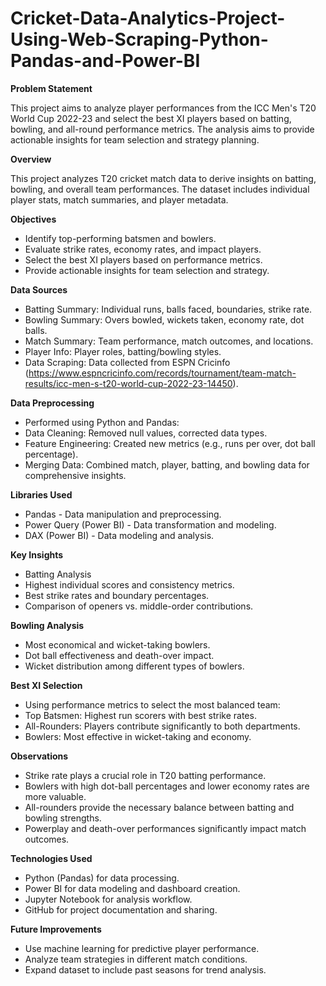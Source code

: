 # Cricket-Data-Analytics-Project-Using-Web-Scraping-Python-Pandas-and-Power-BI

**Problem Statement**

This project aims to analyze player performances from the ICC Men's T20 World Cup 2022-23 and select the best XI players based on batting, bowling, and all-round performance metrics. The analysis aims to provide actionable insights for team selection and strategy planning.

**Overview**

This project analyzes T20 cricket match data to derive insights on batting, bowling, and overall team performances. The dataset includes individual player stats, match summaries, and player metadata.

**Objectives**

- Identify top-performing batsmen and bowlers.
- Evaluate strike rates, economy rates, and impact players.
- Select the best XI players based on performance metrics.
- Provide actionable insights for team selection and strategy.

**Data Sources**

- Batting Summary: Individual runs, balls faced, boundaries, strike rate.
- Bowling Summary: Overs bowled, wickets taken, economy rate, dot balls.
- Match Summary: Team performance, match outcomes, and locations.
- Player Info: Player roles, batting/bowling styles.
- Data Scraping: Data collected from ESPN Cricinfo (https://www.espncricinfo.com/records/tournament/team-match-results/icc-men-s-t20-world-cup-2022-23-14450).

**Data Preprocessing**

- Performed using Python and Pandas:
- Data Cleaning: Removed null values, corrected data types.
- Feature Engineering: Created new metrics (e.g., runs per over, dot ball percentage).
- Merging Data: Combined match, player, batting, and bowling data for comprehensive insights.

**Libraries Used**

- Pandas - Data manipulation and preprocessing.
- Power Query (Power BI) - Data transformation and modeling.
- DAX (Power BI) - Data modeling and analysis.

**Key Insights**

- Batting Analysis
- Highest individual scores and consistency metrics.
- Best strike rates and boundary percentages.
- Comparison of openers vs. middle-order contributions.

**Bowling Analysis**

- Most economical and wicket-taking bowlers.
- Dot ball effectiveness and death-over impact.
- Wicket distribution among different types of bowlers.

**Best XI Selection**

- Using performance metrics to select the most balanced team:
- Top Batsmen: Highest run scorers with best strike rates.
- All-Rounders: Players contribute significantly to both departments.
- Bowlers: Most effective in wicket-taking and economy.

**Observations**

- Strike rate plays a crucial role in T20 batting performance.
- Bowlers with high dot-ball percentages and lower economy rates are more valuable.
- All-rounders provide the necessary balance between batting and bowling strengths.
- Powerplay and death-over performances significantly impact match outcomes.

**Technologies Used**

- Python (Pandas) for data processing.
- Power BI for data modeling and dashboard creation.
- Jupyter Notebook for analysis workflow.
- GitHub for project documentation and sharing.

**Future Improvements**

- Use machine learning for predictive player performance.
- Analyze team strategies in different match conditions.
- Expand dataset to include past seasons for trend analysis.
